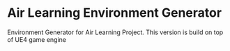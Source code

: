 # Air Learning Environment Generator
Environment Generator for Air Learning Project. This version is build on top of UE4 game engine
